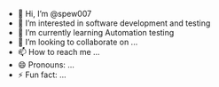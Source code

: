 - 👋 Hi, I’m @spew007
- 👀 I’m interested in software development and testing
- 🌱 I’m currently learning Automation testing
- 💞️ I’m looking to collaborate on ...
- 📫 How to reach me ...
- 😄 Pronouns: ...
- ⚡ Fun fact: ...

<!---
spew007/spew007 is a ✨ special ✨ repository because its `README.md` (this file) appears on your GitHub profile.
You can click the Preview link to take a look at your changes.
--->
